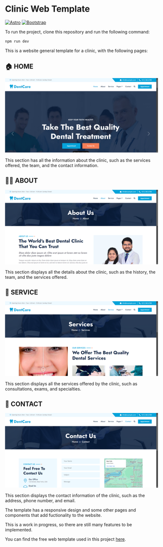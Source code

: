 # Clinic Web Template


[![Astro](https://img.shields.io/badge/astro-ffffff?style=for-the-badge&logo=astro&logoColor=ffffff&labelColor=000000)](https://astro.build)
[![Bootstrap](https://img.shields.io/badge/bootstrap_5-ffffff?style=for-the-badge&logo=bootstrap&logoColor=ffffff&labelColor=6E2CF4)](https://getbootstrap.com/)

To run the project, clone this repository and run the following command:

```sh
npm run dev
```
This is a website general template for a clinic, with the following pages:

## 🏠 HOME
![image](./public/img/home-page.png)

This section has all the information about the clinic, such as the services offered, the team, and the contact information.

## 💁‍♂️ ABOUT
![image](./public/img/about-page.png)

This section displays all the details about the clinic, such as the history, the team, and the services offered.

## 📝 SERVICE
![image](./public/img/service-page.png)

This section displays all the services offered by the clinic, such as consultations, exams, and specialties.

## 📱 CONTACT
![image](./public/img/contact-page.png)

This section displays the contact information of the clinic, such as the address, phone number, and email.

The template has a responsive design and some other pages and components that add fuctionality to the website.

This is a work in progress, so there are still many features to be implemented.

You can find the free web template used in this project [here](https://htmlcodex.com/).